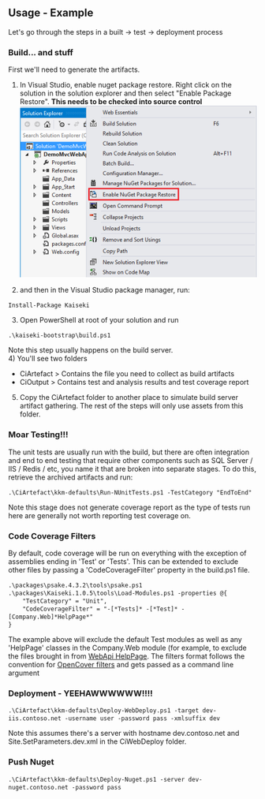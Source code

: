 

Usage - Example
----
Let's go through the steps in a built -> test -> deployment process

### Build... and stuff ###
First we'll need to generate the artifacts.

1) In Visual Studio, enable nuget package restore. Right click on the solution in the solution explorer and then select "Enable Package Restore". **This needs to be checked into source control**
![Restore Package](package-restore.png)  

2) and then in the Visual Studio package manager, run:
```
Install-Package Kaiseki
```
3) Open PowerShell at root of your solution and run
```
.\kaiseki-bootstrap\build.ps1
```
Note this step usually happens on the build server.  
4) You'll see two folders  
- CiArtefact > Contains the file you need to collect as build artifacts  
- CiOutput > Contains test and analysis results and test coverage report  

5) Copy the CiArtefact folder to another place to simulate build server artifact gathering. The rest of the steps will only use assets from this folder.

### Moar Testing!!! ###
The unit tests are usually run with the build, but there are often integration and end to end testing that require other components such as SQL Server / IIS / Redis / etc, you name it that are broken into separate stages. To do this, retrieve the archived artifacts and run:
```
.\CiArtefact\kkm-defaults\Run-NUnitTests.ps1 -TestCategory "EndToEnd"
```
Note this stage does not generate coverage report as the type of tests run here are generally not worth reporting test coverage on.

### Code Coverage Filters ###
By default, code coverage will be run on everything with the exception of assemblies ending in 'Test' or 'Tests'. This can be extended to exclude other files by passing a 'CodeCoverageFilter' property in the build.ps1 file.

```
.\packages\psake.4.3.2\tools\psake.ps1 .\packages\Kaiseki.1.0.5\tools\Load-Modules.ps1 -properties @{
    "TestCategory" = "Unit",
    "CodeCoverageFilter" = "-[*Tests]* -[*Test]* -[Company.Web]*HelpPage*"
}
```

The example above will exclude the default Test modules as well as any 'HelpPage' classes in the Company.Web module (for example, to exclude the files brought in from [WebApi HelpPage](https://www.nuget.org/packages/Microsoft.AspNet.WebApi.HelpPage). The filters format follows the convention for [OpenCover filters](https://github.com/opencover/opencover/wiki/Usage#user-content-understanding-filters) and gets passed as a command line argument

### Deployment - YEEHAWWWWWW!!!! ###
```
.\CiArtefact\kkm-defaults\Deploy-WebDeploy.ps1 -target dev-iis.contoso.net -username user -password pass -xmlsuffix dev
```
Note this assumes there's a server with hostname dev.contoso.net and Site.SetParameters.dev.xml in the CiWebDeploy folder.
### Push Nuget ###
```
.\CiArtefact\kkm-defaults\Deploy-Nuget.ps1 -server dev-nuget.contoso.net -password pass
```
